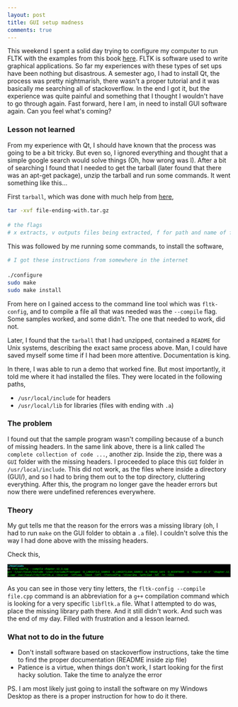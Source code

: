 ```yaml
---
layout: post
title: GUI setup madness
comments: true
---
```


This weekend I spent a solid day trying to configure my computer to run FLTK with the examples from this book [here](http://stroustrup.com/Programming/). FLTK is software used to write graphical applications. So far my experiences with these types of set ups have been nothing but disastrous. A semester ago, I had to install Qt, the process was pretty nightmarish, there wasn't a proper tutorial and it was basically me searching all of stackoverflow. In the end I got it, but the experience was quite painful and something that I thought I wouldn't have to go through again. Fast forward, here I am, in need to install GUI software again. Can you feel what's coming?

### Lesson not learned

From my experience with Qt, I should have known that the process was going to be a bit tricky. But even so, I ignored everything and thought that a simple google search would solve things (Oh, how wrong was I). After a bit of searching I found that I needed to get the tarball (later found that there was an apt-get package), unzip the tarball and run some commands. It went something like this...

First `tarball`, which was done with much help from [here](http://askubuntu.com/questions/25347/what-command-do-i-need-to-unzip-extract-a-tar-gz-file),

```sh
tar -xvf file-ending-with.tar.gz

# the flags
# x extracts, v outputs files being extracted, f for path and name of file
```

This was followed by me running some commands, to install the software,

```sh
# I got these instructions from somewhere in the internet

./configure
sudo make
sudo make install
```

From here on I gained access to the command line tool which was `fltk-config`, and to compile a file all that was needed was the `--compile` flag. Some samples worked, and some didn't. The one that needed to work, did not.

Later, I found that the `tarball` that I had unzipped, contained a `README` for Unix systems, describing the exact same process above. Man, I could have saved myself some time if I had been more attentive. Documentation is king.

In there, I was able to run a demo that worked fine. But most importantly, it told me where it had installed the files. They were located in the following paths,

* `/usr/local/include` for headers
* `/usr/local/lib` for libraries (files with ending with `.a`)

### The problem

I found out that the sample program wasn't compiling because of a bunch of missing headers. In the same link above, there is a link called `The complete collection of code ...`, another zip. Inside the zip, there was a `GUI` folder with the missing headers. I proceeded to place this `GUI` folder in `/usr/local/include`. This did not work, as the files where inside a directory (GUI/), and so I had to bring them out to the top directory, cluttering everything. After this, the program no longer gave the header errors but now there were undefined references everywhere.

### Theory

My gut tells me that the reason for the errors was a missing library (oh, I had to run `make` on the GUI folder to obtain a `.a` file). I couldn't solve this the way I had done above with the missing headers.

Check this,

![fltk](/public/img/fltk.png)

As you can see in those very tiny letters, the `fltk-config --compile file.cpp` command is an abbreviation for a `g++` compilation command which is looking for a very specific `libfltk.a` file. What I attempted to do was, place the missing library path there. And it still didn't work. And such was the end of my day. Filled with frustration and a lesson learned. 

### What not to do in the future

* Don't install software based on stackoverflow instructions, take the time to find the proper documentation (README inside zip file)
* Patience is a virtue, when things don't work, I start looking for the first hacky solution. Take the time to analyze the error

PS. I am most likely just going to install the software on my Windows Desktop as there is a proper instruction for how to do it there. 

